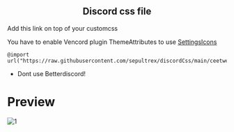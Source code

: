 <h2 align="center">Discord css file</h2>

Add this link on top of your customcss 

You have to enable Vencord plugin ThemeAttributes to use [SettingsIcons](https://minidiscordthemes.github.io/SettingsIcons/SettingsIcons.theme.css)

```
@import url("https://raw.githubusercontent.com/sepultrex/discordCss/main/ceetweak.css");
```

- Dont use Betterdiscord!

# Preview
![1](https://github.com/ceeprus/discordCss/assets/58228910/9a41a626-748f-4a3e-954d-a37f400c5a53)

